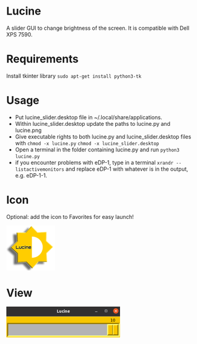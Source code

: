# Lucine
A slider GUI to change brightness of the screen. It is compatible with Dell XPS 7590.

# Requirements
Install tkinter library
`sudo apt-get install python3-tk`

# Usage
- Put lucine_slider.desktop file in ~/.local/share/applications.
- Within lucine_slider.desktop update the paths to lucine.py and lucine.png
- Give executable rights to both lucine.py and lucine_slider.desktop files with
  `chmod -x lucine.py` `chmod -x lucine_slider.desktop`
- Open a terminal in the folder containing lucine.py and run `python3 lucine.py`
- if you encounter problems with eDP-1, type in a terminal `xrandr --listactivemonitors` and replace eDP-1 with whatever is in the output, e.g. eDP-1-1.


# Icon
Optional: add the icon to Favorites for easy launch!


![](lucine_bassa.png)


# View
![](lucine_view.png)
